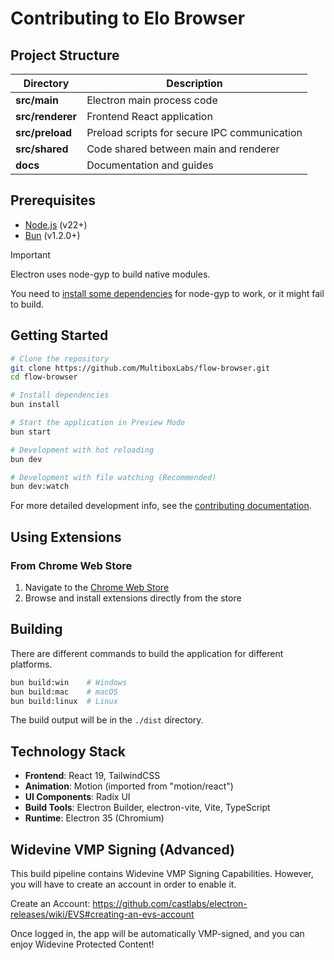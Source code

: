 # Contributing to Elo Browser

## Project Structure

| Directory        | Description                                  |
| ---------------- | -------------------------------------------- |
| **src/main**     | Electron main process code                   |
| **src/renderer** | Frontend React application                   |
| **src/preload**  | Preload scripts for secure IPC communication |
| **src/shared**   | Code shared between main and renderer        |
| **docs**         | Documentation and guides                     |

## Prerequisites

- [Node.js](https://nodejs.org/en/download) (v22+)
- [Bun](https://bun.sh/docs/installation) (v1.2.0+)

> [!IMPORTANT]
>
> Electron uses node-gyp to build native modules.
>
> You need to [install some dependencies](https://github.com/nodejs/node-gyp?tab=readme-ov-file#installation) for node-gyp to work, or it might fail to build.

## Getting Started

```bash
# Clone the repository
git clone https://github.com/MultiboxLabs/flow-browser.git
cd flow-browser

# Install dependencies
bun install

# Start the application in Preview Mode
bun start

# Development with hot reloading
bun dev

# Development with file watching (Recommended)
bun dev:watch
```

For more detailed development info, see the [contributing documentation](./docs/contributing/).

## Using Extensions

### From Chrome Web Store

1. Navigate to the [Chrome Web Store](https://chromewebstore.google.com/)
2. Browse and install extensions directly from the store

## Building

There are different commands to build the application for different platforms.

```bash
bun build:win    # Windows
bun build:mac    # macOS
bun build:linux  # Linux
```

The build output will be in the `./dist` directory.

## Technology Stack

- **Frontend**: React 19, TailwindCSS
- **Animation**: Motion (imported from "motion/react")
- **UI Components**: Radix UI
- **Build Tools**: Electron Builder, electron-vite, Vite, TypeScript
- **Runtime**: Electron 35 (Chromium)

## Widevine VMP Signing (Advanced)

This build pipeline contains Widevine VMP Signing Capabilities. However, you will have to create an account in order to enable it.

Create an Account: <https://github.com/castlabs/electron-releases/wiki/EVS#creating-an-evs-account>

Once logged in, the app will be automatically VMP-signed, and you can enjoy Widevine Protected Content!

